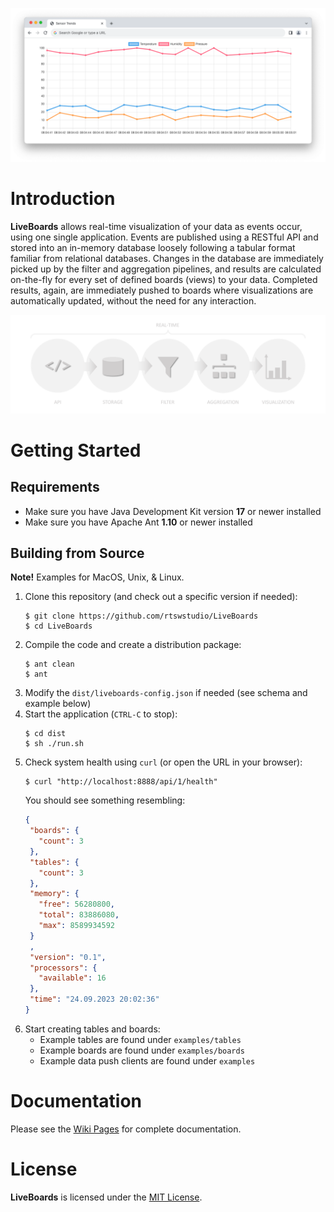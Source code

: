 ![](etc/lb-2.png)

# Introduction

**LiveBoards** allows real-time visualization of your data as events occur, using one single application. Events are published using a RESTful API and stored into an in-memory database loosely following a tabular format familiar from relational databases. Changes in the database are immediately picked up by the filter and aggregation pipelines, and results are calculated on-the-fly for every set of defined boards (views) to your data. Completed results, again, are immediately pushed to boards where visualizations are automatically updated, without the need for any interaction.

![](etc/lb-1.png)

# Getting Started

## Requirements

- Make sure you have Java Development Kit version **17** or newer installed
- Make sure you have Apache Ant **1.10** or newer installed

## Building from Source

**Note!** Examples for MacOS, Unix, & Linux.

1. Clone this repository (and check out a specific version if needed):
   ```
   $ git clone https://github.com/rtswstudio/LiveBoards
   $ cd LiveBoards
   ```
2. Compile the code and create a distribution package:
   ```
   $ ant clean
   $ ant
   ```
3. Modify the `dist/liveboards-config.json` if needed (see schema and example below)
4. Start the application (`CTRL-C` to stop):
   ```
   $ cd dist
   $ sh ./run.sh
   ```
5. Check system health using `curl` (or open the URL in your browser):
   ```
   $ curl "http://localhost:8888/api/1/health"
   ```
   You should see something resembling:
   ````json
   {
    "boards": {
      "count": 3
    },
    "tables": {
      "count": 3
    },
    "memory": {
      "free": 56280800,
      "total": 83886080,
      "max": 8589934592
    }
    ,
    "version": "0.1",
    "processors": {
      "available": 16
    },
    "time": "24.09.2023 20:02:36"
   }
   ````
6. Start creating tables and boards:
   - Example tables are found under `examples/tables`
   - Example boards are found under `examples/boards`
   - Example data push clients are found under `examples`

# Documentation

Please see the [Wiki Pages](https://github.com/rtswstudio/LiveBoards/wiki) for complete documentation.

# License

**LiveBoards** is licensed under the [MIT License](https://github.com/rtswstudio/LiveBoards/LICENSE.md).